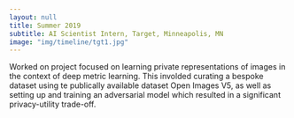 ```yaml
---
layout: null
title: Summer 2019
subtitle: AI Scientist Intern, Target, Minneapolis, MN
image: "img/timeline/tgt1.jpg"
---
```

Worked on project focused on learning private representations of images in the context of deep metric learning. This involded curating a bespoke dataset using te publically available dataset Open Images V5, as well as setting up and training an adversarial model which resulted in a significant privacy-utility trade-off.